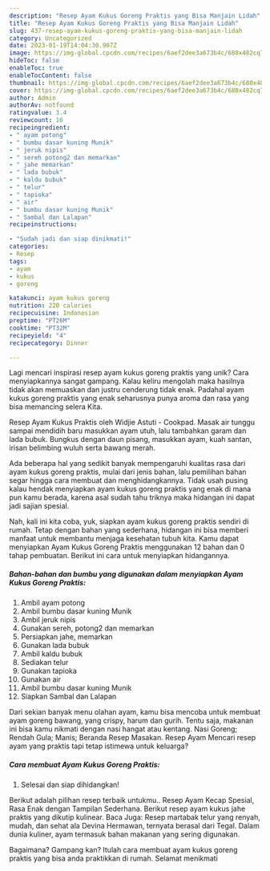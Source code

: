 ```yaml
---
description: "Resep Ayam Kukus Goreng Praktis yang Bisa Manjain Lidah"
title: "Resep Ayam Kukus Goreng Praktis yang Bisa Manjain Lidah"
slug: 437-resep-ayam-kukus-goreng-praktis-yang-bisa-manjain-lidah
category: Uncategorized
date: 2023-01-19T14:04:30.907Z
image: https://img-global.cpcdn.com/recipes/6aef2dee3a673b4c/680x482cq70/ayam-kukus-goreng-praktis-foto-resep-utama.jpg
hideToc: false
enableToc: true
enableTocContent: false
thumbnail: https://img-global.cpcdn.com/recipes/6aef2dee3a673b4c/680x482cq70/ayam-kukus-goreng-praktis-foto-resep-utama.jpg
cover: https://img-global.cpcdn.com/recipes/6aef2dee3a673b4c/680x482cq70/ayam-kukus-goreng-praktis-foto-resep-utama.jpg
author: Admin
authorAv: notfound
ratingvalue: 3.4
reviewcount: 16
recipeingredient:
- " ayam potong"
- " bumbu dasar kuning Munik"
- " jeruk nipis"
- " sereh potong2 dan memarkan"
- " jahe memarkan"
- " lada bubuk"
- " kaldu bubuk"
- " telur"
- " tapioka"
- " air"
- " bumbu dasar kuning Munik"
- " Sambal dan Lalapan"
recipeinstructions:

- "Sudah jadi dan siap dinikmati!"
categories:
- Resep
tags:
- ayam
- kukus
- goreng

katakunci: ayam kukus goreng 
nutrition: 220 calories
recipecuisine: Indonesian
preptime: "PT26M"
cooktime: "PT32M"
recipeyield: "4"
recipecategory: Dinner

---
```





Lagi mencari inspirasi resep ayam kukus goreng praktis yang unik? Cara menyiapkannya sangat gampang. Kalau keliru mengolah maka hasilnya tidak akan memuaskan dan justru cenderung tidak enak. Padahal ayam kukus goreng praktis yang enak seharusnya punya aroma dan rasa yang bisa memancing selera Kita.





Resep Ayam Kukus Praktis oleh Widjie Astuti - Cookpad. Masak air tunggu sampai mendidih baru masukkan ayam utuh, lalu tambahkan garam dan lada bubuk. Bungkus dengan daun pisang, masukkan ayam, kuah santan, irisan belimbing wuluh serta bawang merah.

Ada beberapa hal yang sedikit banyak mempengaruhi kualitas rasa dari ayam kukus goreng praktis, mulai dari jenis bahan, lalu pemilihan bahan segar hingga cara membuat dan menghidangkannya. Tidak usah pusing kalau hendak menyiapkan ayam kukus goreng praktis yang enak di mana pun kamu berada, karena asal sudah tahu triknya maka hidangan ini dapat jadi sajian spesial.






Nah, kali ini kita coba, yuk, siapkan ayam kukus goreng praktis sendiri di rumah. Tetap dengan bahan yang sederhana, hidangan ini bisa memberi manfaat untuk membantu menjaga kesehatan tubuh kita. Kamu dapat menyiapkan Ayam Kukus Goreng Praktis menggunakan 12 bahan dan 0 tahap pembuatan. Berikut ini cara untuk menyiapkan hidangannya.

<!--inarticleads1-->

##### Bahan-bahan dan bumbu yang digunakan dalam menyiapkan Ayam Kukus Goreng Praktis:

1. Ambil  ayam potong
1. Ambil  bumbu dasar kuning Munik
1. Ambil  jeruk nipis
1. Gunakan  sereh, potong2 dan memarkan
1. Persiapkan  jahe, memarkan
1. Gunakan  lada bubuk
1. Ambil  kaldu bubuk
1. Sediakan  telur
1. Gunakan  tapioka
1. Gunakan  air
1. Ambil  bumbu dasar kuning Munik
1. Siapkan  Sambal dan Lalapan


Dari sekian banyak menu olahan ayam, kamu bisa mencoba untuk membuat ayam goreng bawang, yang crispy, harum dan gurih. Tentu saja, makanan ini bisa kamu nikmati dengan nasi hangat atau kentang. Nasi Goreng; Rendah Gula; Manis; Beranda Resep Masakan. Resep Ayam Mencari resep ayam yang praktis tapi tetap istimewa untuk keluarga? 

<!--inarticleads2-->

##### Cara membuat Ayam Kukus Goreng Praktis:


1. Selesai dan siap dihidangkan!

Berikut adalah pilihan resep terbaik untukmu.. Resep Ayam Kecap Spesial, Rasa Enak dengan Tampilan Sederhana. Berikut resep ayam kukus jahe praktis yang dikutip kulinear. Baca Juga: Resep martabak telur yang renyah, mudah, dan sehat ala Devina Hermawan, ternyata berasal dari Tegal. Dalam dunia kuliner, ayam termasuk bahan makanan yang sering digunakan. 

Bagaimana? Gampang kan? Itulah cara membuat ayam kukus goreng praktis yang bisa anda praktikkan di rumah. Selamat menikmati
